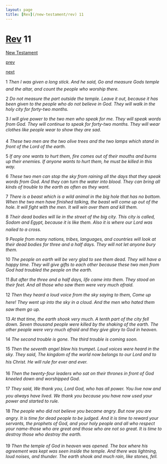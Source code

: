 ```yaml
---
layout: page
title: [Rev](/new-testament/rev) 11
---
```


# [Rev](/new-testament/rev) 11

[New Testament](/new-testament)


[prev](/new-testament/rev/rev-10.html)


[next](/new-testament/rev/rev-12.html)

1 _Then I was given a long stick. And he said, Go and measure Gods temple and the altar,  and count the people who worship there._

2 _Do not measure the part outside the temple. Leave it out, because it has been given to the people who do not believe in God. They will walk in the holy city for forty-two months._

3 _I will give power to the two men who speak for me. They will speak words from God.  They will continue to speak for forty-two months. They will wear clothes like people wear to show they are sad._

4 _These two men are the two olive trees and the two lamps which stand in front of the Lord of the earth._

5 _If any one wants to hurt them, fire comes out of their mouths and burns up their enemies.  If anyone wants to hurt them, he must be killed in this way._

6 _These two men can stop the sky from raining all the days that they speak words from God. And they can turn the water into blood. They can bring all kinds of trouble to the earth as often as they want._

7 _There is a beast which is a wild animal in the big hole that has no bottom. When the two men have finished talking, the beast will come up out of the hole. It will fight with the men. It will win over them and kill them._

8 _Their dead bodies will lie in the street of the big city. This city is called, Sodom and Egypt, because it is like them. Also it is where our Lord was nailed to a cross._

9 _People from many nations, tribes, languages, and countries will look at their dead bodies for three and a half days. They will not let anyone bury them._

10 _The people on earth will be very glad to see them dead. They will have a happy time.  They will give gifts to each other because these two men from God had troubled the people on the earth._

11 _But after the three and a half days, life came into them. They stood on their feet. And all those who saw them were very much afraid._

12 _Then they heard a loud voice from the sky saying to them, Come up here! They went up into the sky in a cloud. And the men who hated them saw them go up._

13 _At that time, the earth shook very much. A tenth part of the city fell down. Seven thousand people were killed by the shaking of the earth. The other people were very much afraid and they give glory to God in heaven._

14 _The second trouble is gone. The third trouble is coming soon._

15 _Then the seventh angel blew his trumpet. Loud voices were heard in the sky. They said,  The kingdom of the world now belongs to our Lord and to his Christ. He will rule for ever and ever._

16 _Then the twenty-four leaders who sat on their thrones in front of God kneeled down and worshipped God._

17 _They said, We thank you, Lord God, who has all power. You live now and you always have lived. We thank you because you have now used your power and started to rule._

18 _The people who did not believe you became angry. But now you are angry. It is time for dead people to be judged. And it is time to reward your servants, the prophets of God,  and your holy people and all who respect your name-those who are great and those who are not so great. It is time to destroy those who destroy the earth._

19 _Then the temple of God in heaven was opened. The box where his agreement was kept was seen inside the temple. And there was lightning, loud noises, and thunder. The earth shook and much rain, like stones, fell._


